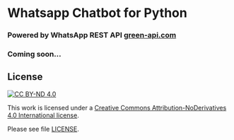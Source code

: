 # Whatsapp Chatbot for Python

### Powered by WhatsApp REST API [green-api.com](https://green-api.com/en/)

### Coming soon...

## License

[![CC BY-ND 4.0][cc-by-nd-shield]][cc-by-nd]

This work is licensed under a [Creative Commons Attribution-NoDerivatives 4.0 International license][cc-by-nd].

[cc-by-nd]: https://creativecommons.org/licenses/by-nd/4.0/

[cc-by-nd-shield]: https://img.shields.io/badge/License-CC%20BY--ND%204.0-lightgrey.svg

Please see file [LICENSE](LICENSE).
